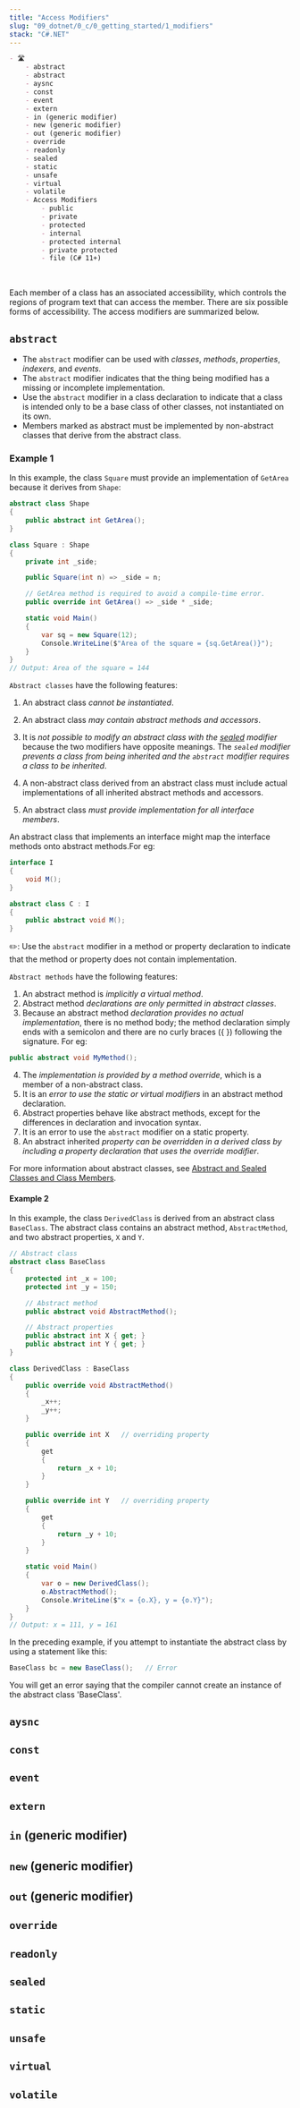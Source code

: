 ```yaml
---
title: "Access Modifiers"
slug: "09_dotnet/0_c/0_getting_started/1_modifiers"
stack: "C#.NET"
---
```


```markdown markmap
- 🛣️
    - abstract
    - abstract
    - aysnc
    - const
    - event
    - extern
    - in (generic modifier)
    - new (generic modifier)
    - out (generic modifier)
    - override
    - readonly
    - sealed
    - static
    - unsafe
    - virtual
    - volatile
    - Access Modifiers
        - public
        - private
        - protected
        - internal
        - protected internal
        - private protected
        - file (C# 11+)
```
<br />

Each member of a class has an associated accessibility, which controls the regions of program text that can access the member. There are six possible forms of accessibility. The access modifiers are summarized below.

## `abstract`

- The `abstract` modifier can be used with _classes_, _methods_, _properties_, _indexers_, and _events_.
- The `abstract` modifier indicates that the thing being modified has a missing or incomplete implementation. 
- Use the `abstract` modifier in a class declaration to indicate that a class is intended only to be a base class of other classes, not instantiated on its own. 
- Members marked as abstract must be implemented by non-abstract classes that derive from the abstract class.


### Example 1
In this example, the class `Square` must provide an implementation of `GetArea` because it derives from `Shape`:
```csharp
abstract class Shape
{
    public abstract int GetArea();
}

class Square : Shape
{
    private int _side;

    public Square(int n) => _side = n;

    // GetArea method is required to avoid a compile-time error.
    public override int GetArea() => _side * _side;

    static void Main()
    {
        var sq = new Square(12);
        Console.WriteLine($"Area of the square = {sq.GetArea()}");
    }
}
// Output: Area of the square = 144
```

`Abstract classes` have the following features:

1. An abstract class _cannot be instantiated_.
2. An abstract class _may contain abstract methods and accessors_.
3. It is _not possible to modify an abstract class with the [sealed](#sealed) modifier_ because the two modifiers have opposite meanings. The _`sealed` modifier prevents a class from being inherited and the `abstract` modifier requires a class to be inherited_.
4. A non-abstract class derived from an abstract class must include actual implementations of all inherited abstract methods and accessors.

5. An abstract class _must provide implementation for all interface members_.

An abstract class that implements an interface might map the interface methods onto abstract methods.For eg:

```csharp
interface I
{
    void M();
}

abstract class C : I
{
    public abstract void M();
}
```

✏️: Use the `abstract` modifier in a method or property declaration to indicate that the method or property does not contain implementation.

`Abstract methods` have the following features:

1. An abstract method is _implicitly a virtual method_.
2. Abstract method _declarations are only permitted in abstract classes_.
3. Because an abstract method _declaration provides no actual implementation_, there is no method body; the method declaration simply ends with a semicolon and there are no curly braces ({ }) following the signature. For eg:

```csharp
public abstract void MyMethod();  
```
4. The _implementation is provided by a method override_, which is a member of a non-abstract class.
5. It is an _error to use the static or virtual modifiers_ in an abstract method declaration.
6. Abstract properties behave like abstract methods, except for the differences in declaration and invocation syntax.
7. It is an error to use the `abstract` modifier on a static property.
8. An abstract inherited _property can be overridden in a derived class by including a property declaration that uses the override modifier_.

For more information about abstract classes, see [Abstract and Sealed Classes and Class Members](https://learn.microsoft.com/en-us/09_dotnet/csharp/programming-guide/classes-and-structs/abstract-and-sealed-classes-and-class-members).



#### Example 2
In this example, the class `DerivedClass` is derived from an abstract class `BaseClass`. The abstract class contains an abstract method, `AbstractMethod`, and two abstract properties, `X` and `Y`.

```csharp
// Abstract class
abstract class BaseClass
{
    protected int _x = 100;
    protected int _y = 150;

    // Abstract method
    public abstract void AbstractMethod();

    // Abstract properties
    public abstract int X { get; }
    public abstract int Y { get; }
}

class DerivedClass : BaseClass
{
    public override void AbstractMethod()
    {
        _x++;
        _y++;
    }

    public override int X   // overriding property
    {
        get
        {
            return _x + 10;
        }
    }

    public override int Y   // overriding property
    {
        get
        {
            return _y + 10;
        }
    }

    static void Main()
    {
        var o = new DerivedClass();
        o.AbstractMethod();
        Console.WriteLine($"x = {o.X}, y = {o.Y}");
    }
}
// Output: x = 111, y = 161
```
In the preceding example, if you attempt to instantiate the abstract class by using a statement like this:

```csharp
BaseClass bc = new BaseClass();   // Error  
```
You will get an error saying that the compiler cannot create an instance of the abstract class 'BaseClass'.

## `aysnc`
## `const`
## `event`
## `extern`
## `in` (generic modifier)
## `new` (generic modifier)
## `out` (generic modifier)
## `override`
## `readonly`
## `sealed`
## `static`
## `unsafe`
## `virtual`
## `volatile`